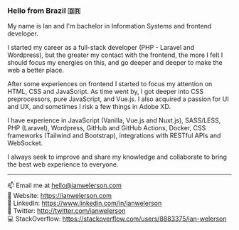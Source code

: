 
### Hello from Brazil 🇧🇷

My name is Ian and I'm bachelor in Information Systems and frontend developer.

I started my career as a full-stack developer (PHP - Laravel and Wordpress), but the greater my contact with the frontend, the more I felt I should focus my energies on this, and go deeper and deeper to make the web a better place.

After some experiences on frontend I started to focus my attention on HTML, CSS and JavaScript. As time went by, I got deeper into CSS preprocessors, pure JavaScript, and Vue.js. I also acquired a passion for UI and UX, and sometimes I risk a few things in Adobe XD.

I have experience in JavaScript (Vanilla, Vue.js and Nuxt.js), SASS/LESS, PHP (Laravel), Wordpress, GitHub and GitHub Actions, Docker, CSS frameworks (Tailwind and Bootstrap), integrations with RESTful APIs and WebSocket.

I always seek to improve and share my knowledge and collaborate to bring the best web experience to everyone.

***

📫 Email me at hello@ianwelerson.com  
🎯 Website: https://ianwelerson.com  
👤 LinkedIn: https://www.linkedin.com/in/ianwelerson  
🐥 Twitter: http://twitter.com/ianwelerson  
💻 StackOverflow: https://stackoverflow.com/users/8883375/ian-welerson
